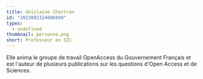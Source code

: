 ```yaml
---
title: Ghislaine Chartron
id: "2023092324606048"
types:
  - undefined
thumbnail: personne.png
short: Professeur en SIC
---
```


Elle anima le groupe de travail OpenAccess du Gouvernement Français et est l'auteur de plusieurs publications sur les questions d'Open Access et de Sciences.